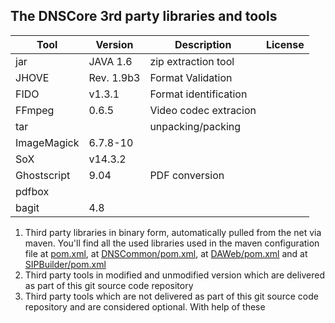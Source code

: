 ## The DNSCore 3rd party libraries and tools


| Tool | Version | Description | License|
|---|---|---|---|
jar | JAVA 1.6 |zip extraction tool | |
JHOVE | Rev. 1.9b3 | Format Validation| |
FIDO | v1.3.1 | Format identification | |
FFmpeg| 0.6.5 | Video codec extracion | |
tar | | unpacking/packing | |
ImageMagick |  6.7.8-10 | | |
SoX | v14.3.2 | | |
Ghostscript |9.04|PDF conversion| |
pdfbox ||||
bagit |4.8|||



1. Third party libraries in binary form, automatically pulled from the net via maven. You'll find all the used libraries used in 
the maven configuration file at [pom.xml](../../../../pom.xml), at [DNSCommon/pom.xml](../../../../DNSCommon/pom.xml), at [DAWeb/pom.xml](../../../../DAWeb/pom.xml) and at   [SIPBuilder/pom.xml](../../../../../SIPBuilder/pom.xml)
2. Third party tools in modified and unmodified version which are delivered as part of this git source code repository
3. Third party tools which are not delivered as part of this git source code repository and are considered optional. With help of these 
